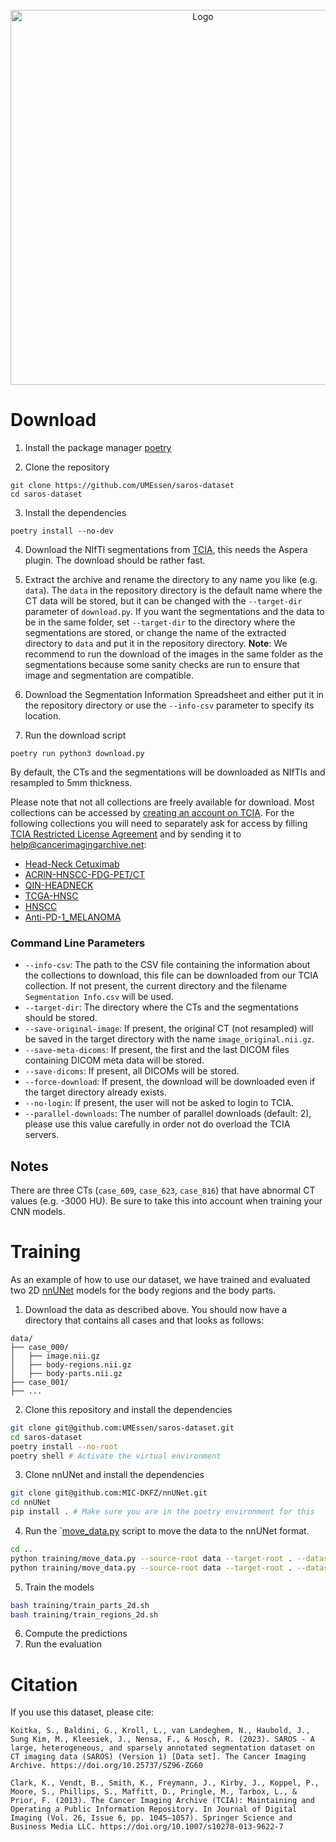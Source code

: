 <!-- PROJECT LOGO -->
<br />
<div align="center">
  <a href="https://github.com/UMEssen/saros-dataset">
    <img src="https://github.com/UMEssen/saros-dataset/blob/main/logo.png" alt="Logo" width="600">
  </a>
</div>

# Download

1. Install the package manager [poetry](https://python-poetry.org/docs/#installation)

2. Clone the repository
```shell
git clone https://github.com/UMEssen/saros-dataset
cd saros-dataset
```

3. Install the dependencies
```shell
poetry install --no-dev
```

4. Download the NIfTI segmentations from [TCIA](https://doi.org/10.25737/sz96-zg60), this needs the Aspera plugin. The download should be rather fast.

5. Extract the archive and rename the directory to any name you like (e.g. `data`). The `data` in the repository directory is the default name where the CT data will be stored, but it can be changed with the `--target-dir` parameter of `download.py`. If you want the segmentations and the data to be in the same folder, set `--target-dir` to the directory where the segmentations are stored, or change the name of the extracted directory to `data` and put it in the repository directory. **Note**: We recommend to run the download of the images in the same folder as the segmentations because some sanity checks are run to ensure that image and segmentation are compatible.

6. Download the Segmentation Information Spreadsheet and either put it in the repository directory or use the `--info-csv` parameter to specify its location.

7. Run the download script
```shell
poetry run python3 download.py
```

By default, the CTs and the segmentations will be downloaded as NIfTIs and resampled to 5mm thickness.

Please note that not all collections are freely available for download. Most collections can be accessed by [creating an account on TCIA](https://wiki.cancerimagingarchive.net/pages/viewpage.action?pageId=23691309). For the following collections you will need to separately ask for access by filling [TCIA Restricted License Agreement](https://wiki.cancerimagingarchive.net/download/attachments/4556915/TCIA%20Restricted%20License%2020220519.pdf?version=1&modificationDate=1652964581655&api=v2) and by sending it to [help@cancerimagingarchive.net](mailto:help@cancerimagingarchive.net):
* [Head-Neck Cetuximab](https://wiki.cancerimagingarchive.net/display/Public/Head-Neck+Cetuximab)
* [ACRIN-HNSCC-FDG-PET/CT](https://wiki.cancerimagingarchive.net/pages/viewpage.action?pageId=52763679)
* [QIN-HEADNECK](https://wiki.cancerimagingarchive.net/display/Public/QIN-HEADNECK)
* [TCGA-HNSC](https://wiki.cancerimagingarchive.net/pages/viewpage.action?pageId=11829589)
* [HNSCC](https://wiki.cancerimagingarchive.net/display/Public/HNSCC)
* [Anti-PD-1_MELANOMA](https://wiki.cancerimagingarchive.net/pages/viewpage.action?pageId=37225348)

### Command Line Parameters
* `--info-csv`: The path to the CSV file containing the information about the collections to download, this file can be downloaded from our TCIA collection. If not present, the current directory and the filename `Segmentation Info.csv` will be used.
* `--target-dir`: The directory where the CTs and the segmentations should be stored.
* `--save-original-image`: If present, the original CT (not resampled) will be saved in the target directory with the name `image_original.nii.gz`.
* `--save-meta-dicoms`: If present, the first and the last DICOM files containing DICOM meta data will be stored.
* `--save-dicoms`: If present, all DICOMs will be stored.
* `--force-download`: If present, the download will be downloaded even if the target directory already exists.
* `--no-login`: If present, the user will not be asked to login to TCIA.
* `--parallel-downloads`: The number of parallel downloads (default: 2), please use this value carefully in order not do overload the TCIA servers.

## Notes
There are three CTs (`case_609`, `case_623`, `case_816`) that have abnormal CT values (e.g. -3000 HU). Be sure to take this into account when training your CNN models.

# Training
As an example of how to use our dataset, we have trained and evaluated two 2D [nnUNet](https://github.com/MIC-DKFZ/nnUNet) models for the body regions and the body parts.

1. Download the data as described above. You should now have a directory that contains all cases and that looks as follows:
```
data/
├── case_000/
│   ├── image.nii.gz
│   ├── body-regions.nii.gz
│   ├── body-parts.nii.gz
├── case_001/
├── ...
```
2. Clone this repository and install the dependencies
```bash
git clone git@github.com:UMEssen/saros-dataset.git
cd saros-dataset
poetry install --no-root
poetry shell # Activate the virtual environment
```
3. Clone nnUNet and install the dependencies
```bash
git clone git@github.com:MIC-DKFZ/nnUNet.git
cd nnUNet
pip install . # Make sure you are in the poetry environment for this
```
4. Run the `[move_data.py](training/move_data.py) script to move the data to the nnUNet format.
```bash
cd ..
python training/move_data.py --source-root data --target-root . --dataset regions --info-csv Segmentation-Info_09-29-2023.csv
python training/move_data.py --source-root data --target-root . --dataset parts --info-csv Segmentation-Info_09-29-2023.csv
```
5. Train the models
```bash
bash training/train_parts_2d.sh
bash training/train_regions_2d.sh
```
6. Compute the predictions
7. Run the evaluation

# Citation

If you use this dataset, please cite:

```
Koitka, S., Baldini, G., Kroll, L., van Landeghem, N., Haubold, J., Sung Kim, M., Kleesiek, J., Nensa, F., & Hosch, R. (2023). SAROS - A large, heterogeneous, and sparsely annotated segmentation dataset on CT imaging data (SAROS) (Version 1) [Data set]. The Cancer Imaging Archive. https://doi.org/10.25737/SZ96-ZG60
```

```
Clark, K., Vendt, B., Smith, K., Freymann, J., Kirby, J., Koppel, P., Moore, S., Phillips, S., Maffitt, D., Pringle, M., Tarbox, L., & Prior, F. (2013). The Cancer Imaging Archive (TCIA): Maintaining and Operating a Public Information Repository. In Journal of Digital Imaging (Vol. 26, Issue 6, pp. 1045–1057). Springer Science and Business Media LLC. https://doi.org/10.1007/s10278-013-9622-7
```
